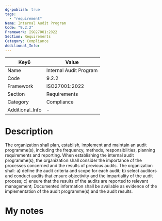 ```yaml
---
dg-publish: true
tags:
  - "requirement"
Name: Internal Audit Program
Code: "9.2.2"
Framework: ISO27001:2022
Section: Requirements
Category: Compliance
Additional_Info: 
---
```


<div><table class="dataview table-view-table"><thead class="table-view-thead"><tr class="table-view-tr-header"><th class="table-view-th"><span>Key</span><span class="dataview small-text">6</span></th><th class="table-view-th"><span>Value</span></th></tr></thead><tbody class="table-view-tbody"><tr><td><span>Name</span></td><td><span>Internal Audit Program</span></td></tr><tr><td><span>Code</span></td><td><span>9.2.2</span></td></tr><tr><td><span>Framework</span></td><td><span>ISO27001:2022</span></td></tr><tr><td><span>Section</span></td><td><span>Requirements</span></td></tr><tr><td><span>Category</span></td><td><span>Compliance</span></td></tr><tr><td><span>Additional_Info</span></td><td><span>-</span></td></tr></tbody></table></div>

# Description

The organization shall plan, establish, implement and maintain an audit programme(s), including the frequency, methods, responsibilities, planning requirements and reporting. 
When establishing the internal audit programme(s), the organization shall consider the importance of the processes concerned and the results of previous audits. 
The organization shall: 
a) define the audit criteria and scope for each audit; 
b) select auditors and conduct audits that ensure objectivity and the impartiality of the audit process; 
c) ensure that the results of the audits are reported to relevant management; 
Documented information shall be available as evidence of the implementation of the audit programme(s) and the audit results.

# My notes
